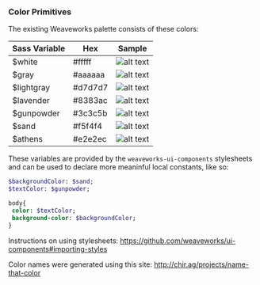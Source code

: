 ### Color Primitives
The existing Weaveworks palette consists of these colors:

| Sass Variable | Hex        | Sample     |
|-----------    |------------|------------|
| $white        | #fffff     |![alt text](https://dummyimage.com/20x20/ffffff/ffffff?text=%20)
| $gray         | #aaaaaa    |![alt text](https://dummyimage.com/20x20/aaaaaa/aaaaaa?text=%20)   
| $lightgray    | #d7d7d7    |![alt text](https://dummyimage.com/20x20/d7d7d7/d7d7d7?text=%20)    
| $lavender     | #8383ac    |![alt text](https://dummyimage.com/20x20/8383ac/8383ac?text=%20)     
| $gunpowder    | #3c3c5b    |![alt text](https://dummyimage.com/20x20/3c3c5b/3c3c5b?text=%20)    
| $sand         | #f5f4f4    |![alt text](https://dummyimage.com/20x20/f5f4f4/f5f4f4?text=%20)  
| $athens       | #e2e2ec    |![alt text](https://dummyimage.com/20x20/e2e2ec/e2e2ec?text=%20)

These variables are provided by the `weaveworks-ui-components` stylesheets and can be used to declare more meaninful local constants, like so:
```sass
$backgroundColor: $sand;
$textColor: $gunpowder;

body{
 color: $textColor;
 background-color: $backgroundColor;
}
```


Instructions on using stylesheets: https://github.com/weaveworks/ui-components#importing-styles

Color names were generated using this site: http://chir.ag/projects/name-that-color
